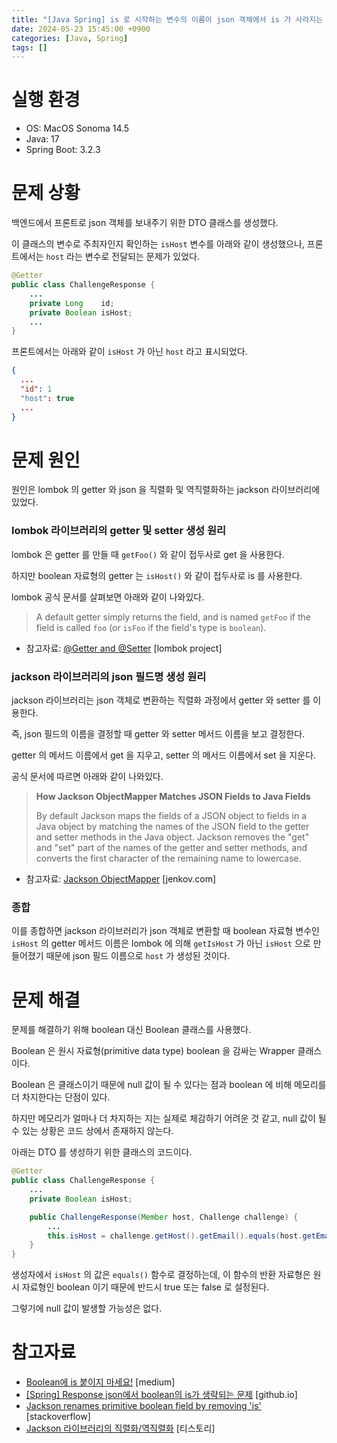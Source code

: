 ```yaml
---
title: "[Java Spring] is 로 시작하는 변수의 이름이 json 객체에서 is 가 사라지는 문제"
date: 2024-05-23 15:45:00 +0900
categories: [Java, Spring]
tags: []
---
```


# 실행 환경

- OS: MacOS Sonoma 14.5
- Java: 17
- Spring Boot: 3.2.3

# 문제 상황

백엔드에서 프론트로 json 객체를 보내주기 위한 DTO 클래스를 생성했다.

이 클래스의 변수로 주최자인지 확인하는 `isHost` 변수를 아래와 같이 생성했으나, 프론트에서는 `host` 라는 변수로 전달되는 문제가 있었다.

```java
@Getter
public class ChallengeResponse {
	...
	private Long    id;
	private Boolean isHost;
	...
}
```

프론트에서는 아래와 같이 `isHost` 가 아닌 `host` 라고 표시되었다.

```json
{
  ...
  "id": 1
  "host": true
  ...
}
```

# 문제 원인

원인은 lombok 의 getter 와 json 을 직렬화 및 역직렬화하는 jackson 라이브러리에 있었다.

### lombok 라이브러리의 getter 및 setter 생성 원리

lombok 은 getter 를 만들 때 `getFoo()` 와 같이 접두사로 get 을 사용한다.

하지만 boolean 자료형의 getter 는 `isHost()` 와 같이 접두사로 is 를 사용한다.

lombok 공식 문서를 살펴보면 아래와 같이 나와있다.

> A default getter simply returns the field, and is named `getFoo` if the field is called `foo` (or `isFoo` if the field's type is `boolean`).

- 참고자료: [@Getter and @Setter](https://projectlombok.org/features/GetterSetter) [lombok project]

### jackson 라이브러리의 json 필드명 생성 원리

jackson 라이브러리는 json 객체로 변환하는 직렬화 과정에서 getter 와 setter 를 이용한다.

즉, json 필드의 이름을 결정할 때 getter 와 setter 메서드 이름을 보고 결정한다.

getter 의 메서드 이름에서 get 을 지우고, setter 의 메서드 이름에서 set 을 지운다.

공식 문서에 따르면 아래와 같이 나와있다.

> **How Jackson ObjectMapper Matches JSON Fields to Java Fields**
>
> By default Jackson maps the fields of a JSON object to fields in a Java object by matching the names of the JSON field to the getter and setter methods in the Java object. Jackson removes the "get" and "set" part of the names of the getter and setter methods, and converts the first character of the remaining name to lowercase.

- 참고자료: [Jackson ObjectMapper](https://jenkov.com/tutorials/java-json/jackson-objectmapper.html) [jenkov.com]

### 종합

이를 종합하면 jackson 라이브러리가 json 객체로 변환할 때 boolean 자료형 변수인 `isHost` 의 getter 메서드 이름은 lombok 에 의해 `getIsHost` 가 아닌 `isHost` 으로 만들어졌기 때문에 json 필드 이름으로 `host` 가 생성된 것이다.

# 문제 해결

문제를 해결하기 위해 boolean 대신 Boolean 클래스를 사용했다.

Boolean 은 원시 자료형(primitive data type) boolean 을 감싸는 Wrapper 클래스이다.

Boolean 은 클래스이기 때문에 null 값이 될 수 있다는 점과 boolean 에 비해 메모리를 더 차지한다는 단점이 있다.

하지만 메모리가 얼마나 더 차지하는 지는 실제로 체감하기 어려운 것 같고, null 값이 될 수 있는 상황은 코드 상에서 존재하지 않는다.

아래는 DTO 를 생성하기 위한 클래스의 코드이다.

```java
@Getter
public class ChallengeResponse {
    ...
    private Boolean isHost;

    public ChallengeResponse(Member host, Challenge challenge) {
        ...
        this.isHost = challenge.getHost().getEmail().equals(host.getEmail());
    }
}
```

생성자에서 `isHost` 의 값은 `equals()` 함수로 결정하는데, 이 함수의 반환 자료형은 원시 자료형인 boolean 이기 때문에 반드시 true 또는 false 로 설정된다.

그렇기에 null 값이 발생할 가능성은 없다.

# 참고자료

- [Boolean에 is 붙이지 마세요!](https://medium.com/@baejae/boolean%EC%97%90-is-%EB%B6%99%EC%9D%B4%EC%A7%80-%EB%A7%88%EC%84%B8%EC%9A%94-7b717246d942) [medium]
- [[Spring] Response json에서 boolean의 is가 생략되는 문제](https://gimquokka.github.io/spring/Spring_Jackson_is_%EC%83%9D%EB%9E%B5%EB%AC%B8%EC%A0%9C/) [github.io]
- [Jackson renames primitive boolean field by removing 'is'](https://stackoverflow.com/questions/32270422/jackson-renames-primitive-boolean-field-by-removing-is) [stackoverflow]
- [Jackson 라이브러리의 직렬화/역직렬화](https://joon2974.tistory.com/25) [티스토리]
